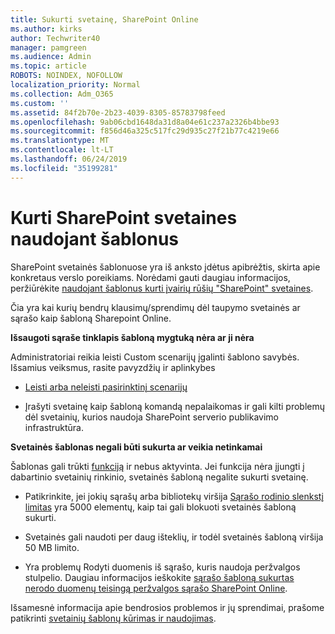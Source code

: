 ```yaml
---
title: Sukurti svetainę, SharePoint Online
ms.author: kirks
author: Techwriter40
manager: pamgreen
ms.audience: Admin
ms.topic: article
ROBOTS: NOINDEX, NOFOLLOW
localization_priority: Normal
ms.collection: Adm_O365
ms.custom: ''
ms.assetid: 84f2b70e-2b23-4039-8305-85783798feed
ms.openlocfilehash: 9ab06cbd1648da31d8a04e61c237a2326b4bbe93
ms.sourcegitcommit: f856d46a325c517fc29d935c27f21b77c4219e66
ms.translationtype: MT
ms.contentlocale: lt-LT
ms.lasthandoff: 06/24/2019
ms.locfileid: "35199281"
---
```

# <a name="create-sharepoint-sites-using-templates"></a>Kurti SharePoint svetaines naudojant šablonus

SharePoint svetainės šablonuose yra iš anksto įdėtus apibrėžtis, skirta apie konkretaus verslo poreikiams. Norėdami gauti daugiau informacijos, peržiūrėkite [naudojant šablonus kurti įvairių rūšių "SharePoint" svetaines](https://support.office.com/article/using-templates-to-create-different-kinds-of-sharepoint-sites-449eccec-ff99-4cf3-b62e-dcfee37e8da4).

Čia yra kai kurių bendrų klausimų/sprendimų dėl taupymo svetainės ar sąrašo kaip šabloną Sharepoint Online. 

**Išsaugoti sąraše tinklapis šabloną mygtuką nėra ar ji nėra**

Administratoriai reikia leisti Custom scenarijų įgalinti šablono savybės. Išsamius veiksmus, rasite pavyzdžių ir aplinkybes 

- [Leisti arba neleisti pasirinktinį scenarijų](https://docs.microsoft.com/sharepoint/allow-or-prevent-custom-script)

- Įrašyti svetainę kaip šabloną komandą nepalaikomas ir gali kilti problemų dėl svetainių, kurios naudoja SharePoint serverio publikavimo infrastruktūra.

**Svetainės šablonas negali būti sukurta ar veikia netinkamai**

Šablonas gali trūkti [funkciją](https://social.technet.microsoft.com/wiki/contents/articles/14423.sharepoint-2013-existing-features-guid.aspx) ir nebus aktyvinta. Jei funkcija nėra įjungti į dabartinio svetainių rinkinio, svetainės šabloną negalite sukurti svetainę.

- Patikrinkite, jei jokių sąrašų arba bibliotekų viršija [Sąrašo rodinio slenkstį limitas](https://support.office.com/article/Manage-large-lists-and-libraries-in-SharePoint-B8588DAE-9387-48C2-9248-C24122F07C59) yra 5000 elementų, kaip tai gali blokuoti svetainės šabloną sukurti.

- Svetainės gali naudoti per daug išteklių, ir todėl svetainės šabloną viršija 50 MB limito.


- Yra problemų Rodyti duomenis iš sąrašo, kuris naudoja peržvalgos stulpelio. Daugiau informacijos ieškokite [sąrašo šabloną sukurtas nerodo duomenų teisingą peržvalgos sąrašo SharePoint Online](https://support.office.com/article/template-generated-list-doesn-t-display-correct-data-for-a-column-in-sharepoint-online-20430b62-e40c-4f6f-8889-aa24e80d605a).

Išsamesnė informacija apie bendrosios problemos ir jų sprendimai, prašome patikrinti [svetainių šablonų kūrimas ir naudojimas](https://support.office.com/article/Create-and-use-site-templates-60371B0F-00E0-4C49-A844-34759EBDD989).



